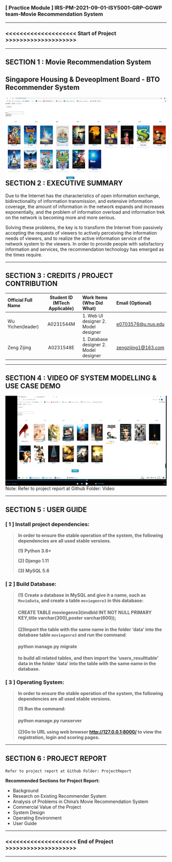 ﻿### [ Practice Module ] IRS-PM-2021-09-01-ISY5001-GRP-GGWP team-Movie Recommendation System

---

### <<<<<<<<<<<<<<<<<<<< Start of Project >>>>>>>>>>>>>>>>>>>>

---

## SECTION 1 : Movie Recommendation System
## Singapore Housing & Deveoplment Board - BTO Recommender System
<img src="Miscellaneous/P.png"
     style="float: left; margin-right: 0px;" />


---

## SECTION 2 : EXECUTIVE SUMMARY 
Due to the Internet has the characteristics of open information exchange, bidirectionality of information transmission, and extensive information coverage, the amount of information in the network expands and increases exponentially, and the problem of information overload and information trek on the network is becoming more and more serious.

Solving these problems, the key is to transform the Internet from passively accepting the requests of viewers to actively perceiving the information needs of viewers, and to realize the active information service of the network system to the viewers. In order to provide people with satisfactory information and services, the recommendation technology has emerged as the times require. 


---

## SECTION 3 : CREDITS / PROJECT CONTRIBUTION

| Official Full Name  | Student ID (MTech Applicable)  | Work Items (Who Did What) | Email (Optional) |
| :------------ |:---------------:| :-----| :-----|
| Wu Yichen(leader) | A0231544M | 1. Web UI designer 2. Model designer | e0703576@u.nus.edu |
| Zeng Zijing | A0231548E | 1. Database designer  2. Model designer | zengzijing1@163.com |

---

## SECTION 4 : VIDEO OF SYSTEM MODELLING & USE CASE DEMO
<img src="Miscellaneous/2.png"
     style="float: left; margin-right: 0px;" />



Note: Refer to project report at Github Folder: Video

---

## SECTION 5 : USER GUIDE

### [ 1 ] Install project dependencies:

> **In order to ensure the stable operation of the system, the following dependencies are all used stable versions.**
>
> **(1) Python 3.6+**
>
> **(2) Django 1.11**
>
> **(3) MySQL 5.6**

### [ 2 ] Build Database:
> **(1) Create a database in MySQL and give it a name, such as `MovieData`, and create a table `moviegenre3` in this database:**
>
> #### CREATE TABLE moviegenre3(imdbId INT NOT NULL PRIMARY KEY,title varchar(300),poster varchar(600));
>
> **(2)Import the table with the same name in the folder ‘data’ into the database table `moviegenre3` and run the command**:
>
> ####  **python manage.py migrate**
>
> **to build all related tables, and then import the ‘users_resulttable’ data in the folder ‘data’ into the table with the same name in the database.**

### [ 3 ] Operating System:

> **In order to ensure the stable operation of the system, the following dependencies are all used stable versions.**
>
> **(1) Run the command:**
>
> #### python manage.py runserver
>
> **(2)Go to URL using web browser http://127.0.0.1:8000/ to view the registration, login and scoring pages.**

---


## SECTION 6 : PROJECT REPORT 

`Refer to project report at Github Folder: ProjectReport`

**Recommended Sections for Project Report:**

- Background
- Research on Existing Recommender System
- Analysis of Problems in China’s Movie Recommendation System
- Commercial Value of the Project
- System Design
- Operating Environment
- User Guide



---

### <<<<<<<<<<<<<<<<<<<< End of Project >>>>>>>>>>>>>>>>>>>>

---

